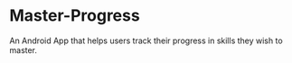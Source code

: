 # Master-Progress
An Android App that helps users track their progress in skills they wish to master.
